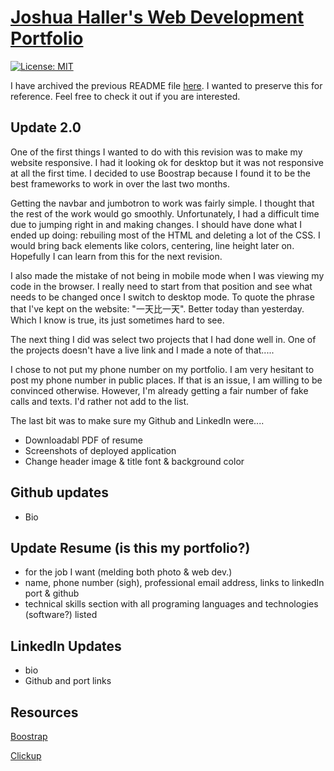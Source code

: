 # [Joshua Haller's Web Development Portfolio](https://jjhphoto.github.io/portfolio/)

[![License: MIT](https://img.shields.io/badge/License-MIT-yellow.svg)](https://opensource.org/licenses/MIT)

I have archived the previous README file [here](./assets/ArchiveOne.md). I wanted to preserve this for reference. Feel free to check it out if you are interested.

## Update 2.0

One of the first things I wanted to do with this revision was to make my website responsive. I had it looking ok for desktop but it was not responsive at all the first time. I decided to use Boostrap because I found it to be the best frameworks to work in over the last two months.

Getting the navbar and jumbotron to work was fairly simple. I thought that the rest of the work would go smoothly. Unfortunately, I had a difficult time due to jumping right in and making changes. I should have done what I ended up doing: rebuiling most of the HTML and deleting a lot of the CSS. I would bring back elements like colors, centering, line height later on. Hopefully I can learn from this for the next revision.

I also made the mistake of not being in mobile mode when I was viewing my code in the browser. I really need to start from that position and see what needs to be changed once I switch to desktop mode. To quote the phrase that I've kept on the website: "一天比一天". Better today than yesterday. Which I know is true, its just sometimes hard to see.

The next thing I did was select two projects that I had done well in. One of the projects doesn't have a live link and I made a note of that.....

I chose to not put my phone number on my portfolio. I am very hesitant to post my phone number in public places. If that is an issue, I am willing to be convinced otherwise. However, I'm already getting a fair number of fake calls and texts. I'd rather not add to the list.

The last bit was to make sure my Github and LinkedIn were....

- Downloadabl PDF of resume
- Screenshots of deployed application
- Change header image & title font & background color

## Github updates

- Bio

## Update Resume (is this my portfolio?)

- for the job I want (melding both photo & web dev.)
- name, phone number (sigh), professional email address, links to linkedIn port & github
- technical skills section with all programing languages and technologies (software?) listed

## LinkedIn Updates

- bio
- Github and port links

## Resources

[Boostrap](https://getbootstrap.com/)

[Clickup](https://clickup.com/?noRedirect=true)
